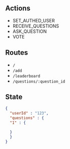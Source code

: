 ## Actions
- SET_AUTHED_USER
- RECEIVE_QUESTIONS
- ASK_QUESTION
- VOTE

## Routes
- `/`
- `/add`
- `/leaderboard`
- `/questions/:question_id`

## State
```json
{
  "userId" : "123",
  "questions" : {
  "1" : {
  
  }
  }
}

```
